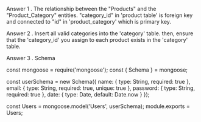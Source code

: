 Answer 1 . The relationship between the "Products" and the "Product_Category" entities. "category_id" in 'product table' is foreign key and connected to "id" in 'product_category' which is primary key.

Answer 2 . Insert all valid categories into the 'category' table. then, ensure that the 'category_id' you assign to each product exists in the 'category' table.

Answer 3 . Schema

const mongoose = require('mongoose');
const { Schema } = mongoose;

const userSchema = new Schema({
    name: {
        type: String,
        required: true
    },
    email: {
        type: String,
        required: true,
        unique: true
    },
    password: {
        type: String,
        required: true
    },
    date: {
        type: Date,
        default: Date.now
    }
  });


const Users = mongoose.model('Users', userSchema);
module.exports = Users;
